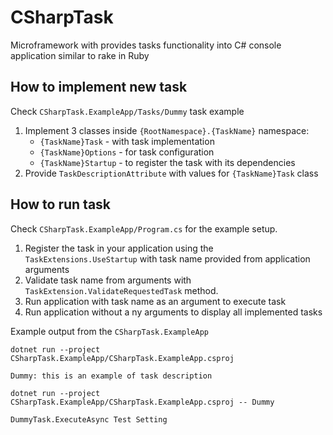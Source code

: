 # CSharpTask
Microframework with provides tasks functionality into C# console application similar to rake in Ruby

## How to implement new task

Check `CSharpTask.ExampleApp/Tasks/Dummy` task example

1. Implement 3 classes inside `{RootNamespace}.{TaskName}` namespace:
     * `{TaskName}Task` - with task implementation
     * `{TaskName}Options` - for task configuration
     * `{TaskName}Startup` - to register the task with its dependencies
2. Provide `TaskDescriptionAttribute` with values for `{TaskName}Task` class

## How to run task

Check `CSharpTask.ExampleApp/Program.cs` for the example setup.

1. Register the task in your application using the `TaskExtensions.UseStartup` with task name provided from application arguments
2. Validate task name from arguments with `TaskExtension.ValidateRequestedTask` method.
3. Run application with task name as an argument to execute task
4. Run application without a ny arguments to display all implemented tasks

Example output from the `CSharpTask.ExampleApp`

```
dotnet run --project CSharpTask.ExampleApp/CSharpTask.ExampleApp.csproj

Dummy: this is an example of task description
```

```
dotnet run --project CSharpTask.ExampleApp/CSharpTask.ExampleApp.csproj -- Dummy

DummyTask.ExecuteAsync Test Setting
```
